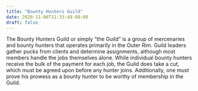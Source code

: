 ```yaml
---
title: "Bounty Hunters Guild"
date: 2020-11-06T11:33:49-08:00
draft: false
---
```


The Bounty Hunters Guild or simply “the Guild” is a group of mercenaries and bounty hunters that operates primarily in the Outer Rim. Guild leaders gather pucks from clients and determine assignments, although most members handle the jobs themselves alone. While individual bounty hunters receive the bulk of the payment for each job, the Guild does take a cut, which must be agreed upon before any hunter joins. Additionally, one must prove his prowess as a bounty hunter to be worthy of membership in the Guild. 
